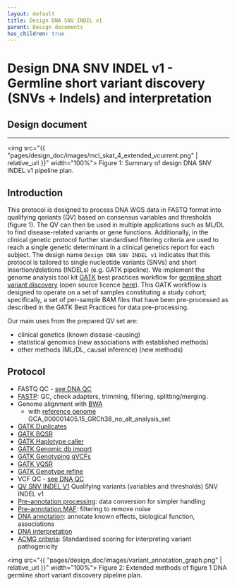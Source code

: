 ```yaml
---
layout: default
title: Design DNA SNV INDEL v1
parent: Design documents
has_children: true
---
```


<h1>
Design DNA SNV INDEL v1 - Germline short variant discovery (SNVs + Indels) and interpretation</h1>
<h2>Design document</h2>

---

<img 
src="{{ "pages/design_doc/images/mcl_skat_4_extended_vcurrent.png" | relative_url }}"
width="100%">
Figure 1: Summary of design DNA SNV INDEL v1 pipeline plan.

## Introduction

This protocol is designed to process DNA WGS data in FASTQ format into qualifying qariants (QV) based on consensus variables and thresholds (figure 1).
The QV can then be used in multiple applications such as ML/DL to find disease-related variants or gene functions.
Additionally, in the clinical genetic protocol further standardised filtering criteria are used to reach a single genetic determinant in a clinical genetics report for each subject.
The design name 
`Design DNA SNV INDEL v1`
indicates that this protocol is tailored to single nucleotide variants (SNVs) and short insertion/deletions (INDELs) (e.g. GATK pipeline). 
We implement the genome analysis tool kit 
[GATK](https://gatk.broadinstitute.org/hc/en-us)
best practices workflow for 
[germline short variant discovery](https://gatk.broadinstitute.org/hc/en-us/articles/360035535932-Germline-short-variant-discovery-SNPs-Indels) (open source licence [here](https://github.com/broadinstitute/gatk/blob/master/LICENSE.TXT)).
This GATK workflow is designed to operate on a set of samples constituting a study cohort; 
specifically, a set of per-sample BAM files that have been pre-processed as described in the GATK Best Practices for data pre-processing.

Our main uses from the prepared QV set are:

- clinical genetics (known disease-causing)
- statistical genomics (new associations with established methods)
- other methods (ML/DL, causal inference) (new methods)

## Protocol

* FASTQ QC - [see DNA QC](dna_qc.html)
* [FASTP](fastp.html): QC, check adapters, trimming, filtering, splitting/merging.
* Genome alignment with [BWA](bwa.html)
    - with [reference genome](ref.html) GCA_000001405.15_GRCh38_no_alt_analysis_set
* [GATK Duplicates](gatk_duplicates.html)
* [GATK BQSR](gatk_bsqr.html)
* [GATK Haplotype caller](gatk_hc.html)
* [GATK Genomic db import](gatk_dbimport.html)
* [GATK Genotyping gVCFs](gatk_genotypegvcf.html)
* [GATK VQSR](gatk_vqsr.html)
* [GATK Genotype refine](gatk_genotyperefine.html)
* VCF QC - [see DNA QC](dna_qc.html)
* [QV SNV INDEL V1](qv_snvindel_v1.html) Qualifying variants (variables and thresholds) SNV INDEL v1
* [Pre-annotation processing](pre_annoprocess.html): data conversion for simpler handling
* [Pre-annotation MAF](pre_anno_maf.html): filtering to remove noise
* [DNA annotation](dna_annotation.html): annotate known effects, biological function, associations
* [DNA interpretation](dna_interpretation.html)
* [ACMG criteria](acmg_criteria_table_main.html): Standardised scoring for interpreting variant pathogenicity

<img 
src="{{ "pages/design_doc/images/variant_annotation_graph.png" | relative_url }}"
width="100%">
Figure 2: Extended methods of figure 1 DNA germline short variant discovery pipeline plan.


